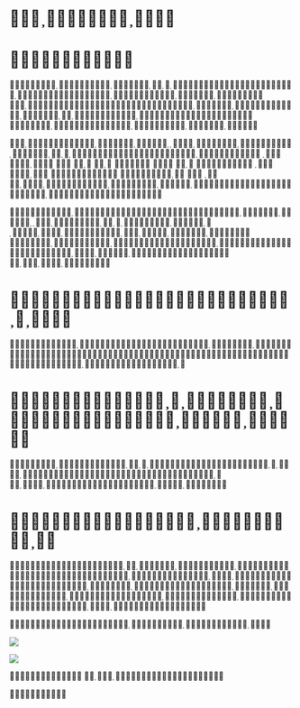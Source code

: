 #   

#   

    

                  

    
   

#   

  

#   

   

#   

  

  

![](tmpq81c28th/a03e065d0ed0fa3dab412cca4578a74ba3c1a5c7e900b3ef291e2c297da1aed5.jpg)  

![](tmpq81c28th/0d96f2deb7f875a35e3cfb02c2b9daef4a0998c906af78ea064716e4542b8d55.jpg)  

   

  